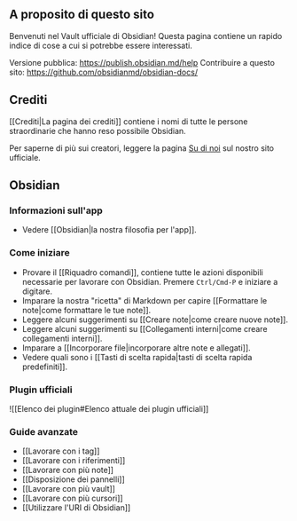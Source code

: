 ## A proposito di questo sito

Benvenuti nel Vault ufficiale di Obsidian! Questa pagina contiene un rapido indice di cose a cui si potrebbe essere interessati.

Versione pubblica: https://publish.obsidian.md/help
Contribuire a questo sito: https://github.com/obsidianmd/obsidian-docs/

## Crediti

[[Crediti|La pagina dei crediti]] contiene i nomi di tutte le persone straordinarie che hanno reso possibile Obsidian.

Per saperne di più sui creatori, leggere la pagina [Su di noi](https://obsidian.md/about) sul nostro sito ufficiale.

## Obsidian

### Informazioni sull'app

- Vedere [[Obsidian|la nostra filosofia per l'app]].

### Come iniziare

- Provare il [[Riquadro comandi]], contiene tutte le azioni disponibili necessarie per lavorare con Obsidian. Premere `Ctrl/Cmd-P` e iniziare a digitare.
- Imparare la nostra "ricetta" di Markdown per capire [[Formattare le note|come formattare le tue note]].
- Leggere alcuni suggerimenti su [[Creare note|come creare nuove note]].
- Leggere alcuni suggerimenti su [[Collegamenti interni|come creare collegamenti interni]].
- Imparare a [[Incorporare file|incorporare altre note e allegati]].
- Vedere quali sono i [[Tasti di scelta rapida|tasti di scelta rapida predefiniti]].

### Plugin ufficiali

![[Elenco dei plugin#Elenco attuale dei plugin ufficiali]]

### Guide avanzate

- [[Lavorare con i tag]]
- [[Lavorare con i riferimenti]]
- [[Lavorare con più note]]
- [[Disposizione dei pannelli]]
- [[Lavorare con più vault]]
- [[Lavorare con più cursori]]
- [[Utilizzare l'URI di Obsidian]]